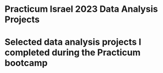 # Practicum Israel 2023 Data Analysis Projects
# Selected data analysis projects I completed during the Practicum bootcamp
